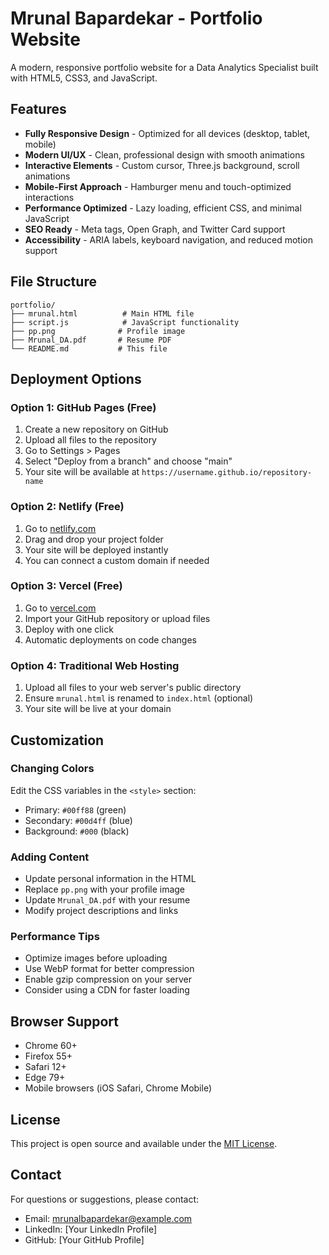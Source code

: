 # Mrunal Bapardekar - Portfolio Website

A modern, responsive portfolio website for a Data Analytics Specialist built with HTML5, CSS3, and JavaScript.

## Features

- **Fully Responsive Design** - Optimized for all devices (desktop, tablet, mobile)
- **Modern UI/UX** - Clean, professional design with smooth animations
- **Interactive Elements** - Custom cursor, Three.js background, scroll animations
- **Mobile-First Approach** - Hamburger menu and touch-optimized interactions
- **Performance Optimized** - Lazy loading, efficient CSS, and minimal JavaScript
- **SEO Ready** - Meta tags, Open Graph, and Twitter Card support
- **Accessibility** - ARIA labels, keyboard navigation, and reduced motion support

## File Structure

```
portfolio/
├── mrunal.html          # Main HTML file
├── script.js            # JavaScript functionality
├── pp.png              # Profile image
├── Mrunal_DA.pdf       # Resume PDF
└── README.md           # This file
```

## Deployment Options

### Option 1: GitHub Pages (Free)
1. Create a new repository on GitHub
2. Upload all files to the repository
3. Go to Settings > Pages
4. Select "Deploy from a branch" and choose "main"
5. Your site will be available at `https://username.github.io/repository-name`

### Option 2: Netlify (Free)
1. Go to [netlify.com](https://netlify.com)
2. Drag and drop your project folder
3. Your site will be deployed instantly
4. You can connect a custom domain if needed

### Option 3: Vercel (Free)
1. Go to [vercel.com](https://vercel.com)
2. Import your GitHub repository or upload files
3. Deploy with one click
4. Automatic deployments on code changes

### Option 4: Traditional Web Hosting
1. Upload all files to your web server's public directory
2. Ensure `mrunal.html` is renamed to `index.html` (optional)
3. Your site will be live at your domain

## Customization

### Changing Colors
Edit the CSS variables in the `<style>` section:
- Primary: `#00ff88` (green)
- Secondary: `#00d4ff` (blue)
- Background: `#000` (black)

### Adding Content
- Update personal information in the HTML
- Replace `pp.png` with your profile image
- Update `Mrunal_DA.pdf` with your resume
- Modify project descriptions and links

### Performance Tips
- Optimize images before uploading
- Use WebP format for better compression
- Enable gzip compression on your server
- Consider using a CDN for faster loading

## Browser Support

- Chrome 60+
- Firefox 55+
- Safari 12+
- Edge 79+
- Mobile browsers (iOS Safari, Chrome Mobile)

## License

This project is open source and available under the [MIT License](LICENSE).

## Contact

For questions or suggestions, please contact:
- Email: mrunalbapardekar@example.com
- LinkedIn: [Your LinkedIn Profile]
- GitHub: [Your GitHub Profile]
